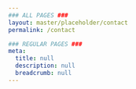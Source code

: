 ```yaml
---
### ALL PAGES ###
layout: master/placeholder/contact
permalink: /contact

### REGULAR PAGES ###
meta:
  title: null
  description: null
  breadcrumb: null
---
```

